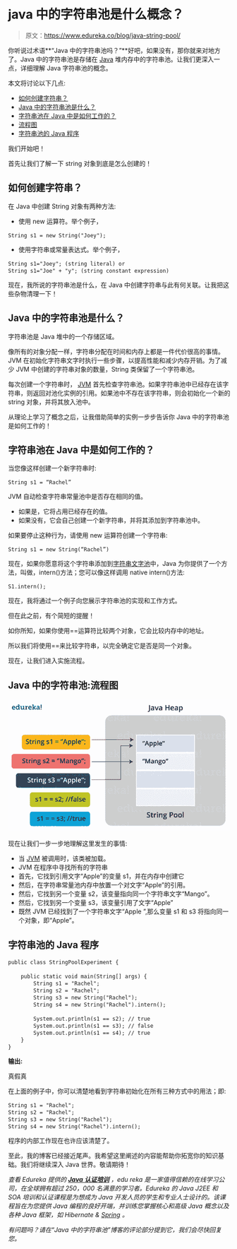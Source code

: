 # java 中的字符串池是什么概念？

> 原文：<https://www.edureka.co/blog/java-string-pool/>

你听说过术语**“Java 中的字符串池吗？”**好吧，如果没有，那你就来对地方了。Java 中的字符串池是存储在 [Java](https://www.edureka.co/blog/java-tutorial/) 堆内存中的字符串池。让我们更深入一点，详细理解 Java 字符串池的概念。

本文将讨论以下几点:

*   [如何创建字符串？](#create)
*   [Java 中的字符串池是什么？](#string)
*   [字符串池在 Java 中是如何工作的？](#pool)
*   [流程图](#flow)
*   [字符串池的 Java 程序](#pro)

我们开始吧！

首先让我们了解一下 string 对象到底是怎么创建的！

## **如何创建字符串？**

在 Java 中创建 String 对象有两种方法:

*   使用 new 运算符。举个例子，

```
String s1 = new String("Joey");

```

*   使用字符串或常量表达式。举个例子，

```
String s1="Joey"; (string literal) or
String s1="Joe" + "y"; (string constant expression)

```

现在，我所说的字符串池是什么，在 Java 中创建字符串与此有何关联。让我把这些杂物清理一下！

## **Java 中的字符串池是什么？**

字符串池是 Java 堆中的一个存储区域。

像所有的对象分配一样，字符串分配在时间和内存上都是一件代价很高的事情。JVM 在初始化字符串文字时执行一些步骤，以提高性能和减少内存开销。为了减少 JVM 中创建的字符串对象的数量，String 类保留了一个字符串池。

每次创建一个字符串时， [JVM](https://www.edureka.co/blog/java-architecture/#componentsofjava) 首先检查字符串池。如果字符串池中已经存在该字符串，则返回对池化实例的引用。如果池中不存在该字符串，则会初始化一个新的 string 对象，并将其放入池中。

从理论上学习了概念之后，让我借助简单的实例一步步告诉你 Java 中的字符串池是如何工作的！

## **字符串池在 Java 中是如何工作的？**

当您像这样创建一个新字符串时:

```
String s1 = “Rachel”

```

JVM 自动检查字符串常量池中是否存在相同的值。

*   如果是，它将占用已经存在的值。
*   如果没有，它会自己创建一个新字符串，并将其添加到字符串池中。

如果要停止这种行为，请使用 new 运算符创建一个字符串:

```
String s1 = new String(“Rachel”)

```

现在，如果你愿意将这个字符串添加到[字符串文字池](https://www.edureka.co/blog/java-string/)中，Java 为你提供了一个方法，叫做，intern()方法；您可以像这样调用 native intern()方法:

```
S1.intern();

```

现在，我将通过一个例子向您展示字符串池的实现和工作方式。

但在此之前，有个简短的提醒！

如你所知，如果你使用==运算符比较两个对象，它会比较内存中的地址。

所以我们将使用==来比较字符串，以完全确定它是否是同一个对象。

现在，让我们进入实施流程。

## **Java 中的字符串池:流程图**

![String-pool - Edureka](img/202c607ef3d273d4d6cc84f35f8b6585.png)

现在让我们一步一步地理解这里发生的事情:

*   当 [JVM](https://www.edureka.co/blog/what-is-java/#ComponentsinJava) 被调用时，该类被加载。
*   JVM 在程序中寻找所有的字符串
*   首先，它找到引用文字“Apple”的变量 s1，并在内存中创建它
*   然后，在字符串常量池内存中放置一个对文字“Apple”的引用。
*   然后，它找到另一个变量 s2，该变量指向同一个字符串文字“Mango”。
*   然后，它找到另一个变量 s3，该变量引用了文字“Apple”
*   既然 JVM 已经找到了一个字符串文字“Apple ”,那么变量 s1 和 s3 将指向同一个对象，即“Apple”。

## **字符串池的 Java 程序**

```
public class StringPoolExperiment {

    public static void main(String[] args) {
        String s1 = "Rachel";
        String s2 = "Rachel";
        String s3 = new String("Rachel");
        String s4 = new String("Rachel").intern();

        System.out.println(s1 == s2); // true
        System.out.println(s1 == s3); // false
        System.out.println(s1 == s4); // true
    }
}

```

**输出:**

真假真

在上面的例子中，你可以清楚地看到字符串初始化在所有三种方式中的用法；即:

```
String s1 = "Rachel";
String s2 = "Rachel";
String s3 = new String("Rachel");
String s4 = new String("Rachel").intern();

```

程序的内部工作现在也许应该清楚了。

至此，我的博客已经接近尾声。我希望这里阐述的内容能帮助你拓宽你的知识基础。我们将继续深入 Java 世界。敬请期待！

*查看 Edureka 提供的 [**Java 认证培训**](https://www.edureka.co/java-j2ee-training-course)* *，edu reka 是一家值得信赖的在线学习公司，在全球拥有超过 250，000 名满意的学习者。Edureka 的 Java J2EE 和 SOA 培训和认证课程是为想成为 Java 开发人员的学生和专业人士设计的。该课程旨在为您提供 Java 编程的良好开端，并训练您掌握核心和高级 Java 概念以及各种 Java 框架，如 Hibernate & [Spring](https://spring.io/) 。*

*有问题吗？请在“Java 中的字符串池”博客的评论部分提到它，我们会尽快回复您。*